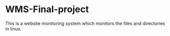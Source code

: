 # WMS-Final-project
This is a website monitoring system which monitors the files and directories in linux.
